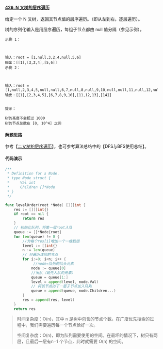 #### [429. N 叉树的层序遍历](https://leetcode-cn.com/problems/n-ary-tree-level-order-traversal/)

给定一个 N 叉树，返回其节点值的层序遍历。（即从左到右，逐层遍历）。

树的序列化输入是用层序遍历，每组子节点都由 null 值分隔（参见示例）。

```
示例 1：



输入：root = [1,null,3,2,4,null,5,6]
输出：[[1],[3,2,4],[5,6]]
示例 2：



输入：root = [1,null,2,3,4,5,null,null,6,7,null,8,null,9,10,null,null,11,null,12,null,13,null,null,14]
输出：[[1],[2,3,4,5],[6,7,8,9,10],[11,12,13],[14]]


提示：

树的高度不会超过 1000
树的节点总数在 [0, 10^4] 之间
```



#### 解题思路

参考【[二叉树的层序遍历](https://leetcode-cn.com/problems/binary-tree-level-order-traversal/solution/er-cha-shu-de-ceng-xu-bian-li-by-leetcode-solution/)】，也可参考算法总结中的【DFS与BFS使用总结】。

#### 代码演示

```go
/**
 * Definition for a Node.
 * type Node struct {
 *     Val int
 *     Children []*Node
 * }
 */

func levelOrder(root *Node) [][]int {
    res := [][]int{}
	if root == nil {
		return res
	}
    // 初始化队列，将第一层root入队
    queue := []*Node{root}
    for len(queue) != 0 {
        //为每个res[i]增加一个一维数组
        level := []int{}
		n := len(queue)
        // 只遍历该层的节点
        for i:=0; i<n; i++ {
             //node=队列的队头元素
			node := queue[0]
            //出队（最先入队的元素）
            queue = queue[1:]
			level = append(level, node.Val)
            // 将该节点的下一层子节点加入队列
            queue = append(queue, node.Children...)
        }
        res = append(res, level) 
    }
    return res
```

> 时间复杂度：O(n)，其中 n 是树中包含的节点个数。在广度优先搜索的过程中，我们需要遍历每一个节点恰好一次。
>
> 空间复杂度：O(n)，即为队列需要使用的空间。在最坏的情况下，树只有两层，且最后一层有n−1 个节点，此时就需要 O(n) 的空间。
>
